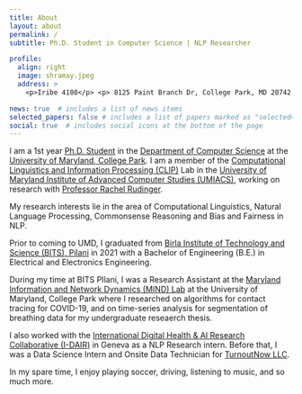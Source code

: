 ```yaml
---
title: About
layout: about
permalink: /
subtitle: Ph.D. Student in Computer Science | NLP Researcher

profile:
  align: right
  image: shramay.jpeg
  address: >
    <p>Iribe 4108</p> <p> 8125 Paint Branch Dr, College Park, MD 20742 </p>

news: true  # includes a list of news items
selected_papers: false # includes a list of papers marked as "selected={true}"
social: true  # includes social icons at the bottom of the page
---
```

I am a 1st year [Ph.D. Student](https://www.cs.umd.edu/people/spalta) in the [Department of Computer Science](https://www.cs.umd.edu) at the [University of Maryland, College Park](https://www.umd.edu/). I am a member of the [Computational Linguistics and Information Processing (CLIP)](https://wiki.umiacs.umd.edu/clip/index.php/Main_Page) Lab in the [University of Maryland Institute of Advanced Computer Studies (UMIACS)](https://www.umiacs.umd.edu), working on research with [Professor Rachel Rudinger](https://rudinger.github.io). 

My research interests lie in the area of Computational Linguistics, Natural Language Processing, Commonsense Reasoning and Bias and Fairness in NLP. 

Prior to coming to UMD, I graduated from [Birla Institute of Technology and Science (BITS), Pilani](https://www.bits-pilani.ac.in/Pilani/index.aspx) in 2021 with a Bachelor of Engineering (B.E.) in Electrical and Electronics Engineering.

During my time at BITS PIlani, I was a Research Assistant at the [Maryland Information and Network Dynamics (MIND) Lab](http://mindlab.cs.umd.edu) at the University of Maryland, College Park where I researched on algorithms for contact tracing for COVID-19, and on time-series analysis for segmentation of breathing data for my undergraduate reseaerch thesis. 

I also worked with the [International Digital Health & AI Research Collaborative (I-DAIR)](https://www.i-dair.org) in Geneva as a NLP Research intern. Before that, I was a Data Science Intern and Onsite Data Technician for [TurnoutNow LLC](https://www.turnoutnow.com).

In my spare time, I enjoy playing soccer, driving, listening to music, and so much more.

<!-- I am the current TA for CMSC 320 Intro to Data Science. My office hours are listed on the [course website](https://cmsc320.github.io/). -->

<!-- Put your address / P.O. box / other info right below your picture. You can also disable any these elements by editing `profile` property of the YAML header of your `_pages/about.md`. Edit `_bibliography/papers.bib` and Jekyll will render your [publications page](/al-folio/publications/) automatically.

Link to your social media connections, too. This theme is set up to use [Font Awesome icons](http://fortawesome.github.io/Font-Awesome/) and [Academicons](https://jpswalsh.github.io/academicons/), like the ones below. Add your Facebook, Twitter, LinkedIn, Google Scholar, or just disable all of them. -->
